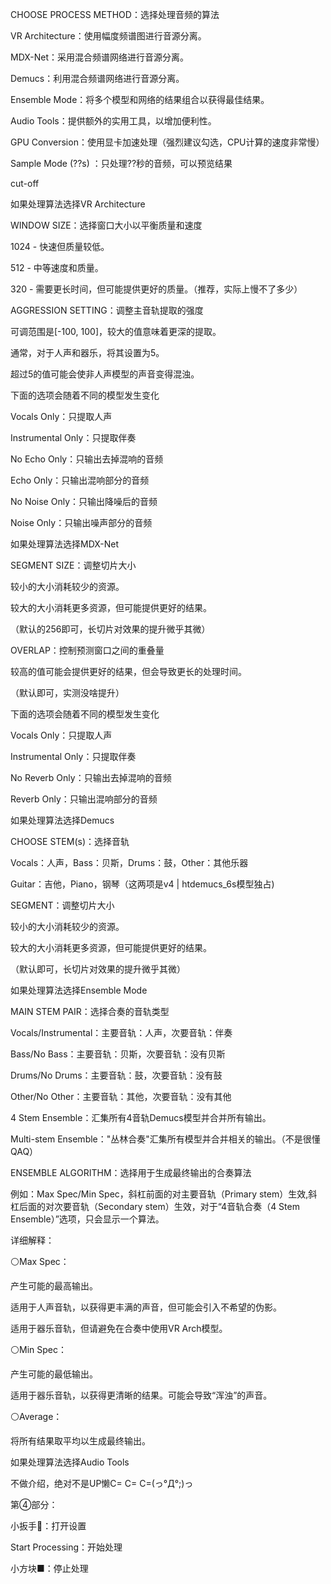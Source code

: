 CHOOSE PROCESS METHOD：选择处理音频的算法

 VR Architecture：使用幅度频谱图进行音源分离。

MDX-Net：采用混合频谱网络进行音源分离。

Demucs：利用混合频谱网络进行音源分离。

 Ensemble Mode：将多个模型和网络的结果组合以获得最佳结果。

 Audio Tools：提供额外的实用工具，以增加便利性。

GPU Conversion：使用显卡加速处理（强烈建议勾选，CPU计算的速度非常慢）

Sample Mode (??s) ：只处理??秒的音频，可以预览结果

cut-off

如果处理算法选择VR Architecture

WINDOW SIZE：选择窗口大小以平衡质量和速度

1024 - 快速但质量较低。

512 - 中等速度和质量。

320 - 需要更长时间，但可能提供更好的质量。（推荐，实际上慢不了多少）

AGGRESSION SETTING：调整主音轨提取的强度

可调范围是[-100, 100]，较大的值意味着更深的提取。

通常，对于人声和器乐，将其设置为5。

超过5的值可能会使非人声模型的声音变得混浊。

下面的选项会随着不同的模型发生变化

Vocals Only：只提取人声

Instrumental Only：只提取伴奏

No Echo Only：只输出去掉混响的音频

Echo Only：只输出混响部分的音频

No Noise Only：只输出降噪后的音频

Noise Only：只输出噪声部分的音频

如果处理算法选择MDX-Net

SEGMENT SIZE：调整切片大小

较小的大小消耗较少的资源。

较大的大小消耗更多资源，但可能提供更好的结果。

（默认的256即可，长切片对效果的提升微乎其微）

OVERLAP：控制预测窗口之间的重叠量

较高的值可能会提供更好的结果，但会导致更长的处理时间。

（默认即可，实测没啥提升）

下面的选项会随着不同的模型发生变化

Vocals Only：只提取人声

Instrumental Only：只提取伴奏

No Reverb Only：只输出去掉混响的音频

Reverb Only：只输出混响部分的音频

如果处理算法选择Demucs

CHOOSE STEM(s)：选择音轨

Vocals：人声，Bass：贝斯，Drums：鼓，Other：其他乐器

Guitar：吉他，Piano，钢琴（这两项是v4 | htdemucs_6s模型独占)

SEGMENT：调整切片大小

较小的大小消耗较少的资源。

较大的大小消耗更多资源，但可能提供更好的结果。

（默认即可，长切片对效果的提升微乎其微）

如果处理算法选择Ensemble Mode

MAIN STEM PAIR：选择合奏的音轨类型

 Vocals/Instrumental：主要音轨：人声，次要音轨：伴奏

Bass/No Bass：主要音轨：贝斯，次要音轨：没有贝斯

Drums/No Drums：主要音轨：鼓，次要音轨：没有鼓

Other/No Other：主要音轨：其他，次要音轨：没有其他

 4 Stem Ensemble：汇集所有4音轨Demucs模型并合并所有输出。

Multi-stem Ensemble："丛林合奏"汇集所有模型并合并相关的输出。（不是很懂QAQ）

ENSEMBLE ALGORITHM：选择用于生成最终输出的合奏算法

例如：Max Spec/Min Spec，斜杠前面的对主要音轨（Primary stem）生效,斜杠后面的对次要音轨（Secondary stem）生效，对于“4音轨合奏（4 Stem Ensemble）”选项，只会显示一个算法。

详细解释：

⚪Max Spec：

产生可能的最高输出。

适用于人声音轨，以获得更丰满的声音，但可能会引入不希望的伪影。

适用于器乐音轨，但请避免在合奏中使用VR Arch模型。

⚪Min Spec：

产生可能的最低输出。

适用于器乐音轨，以获得更清晰的结果。可能会导致“浑浊”的声音。

⚪Average：

将所有结果取平均以生成最终输出。

如果处理算法选择Audio Tools

不做介绍，绝对不是UP懒C= C= C=(っ°Д°;)っ

第④部分：

小扳手🔧：打开设置

Start Processing：开始处理

小方块■：停止处理